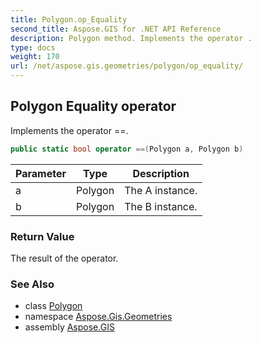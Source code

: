 ```yaml
---
title: Polygon.op_Equality
second_title: Aspose.GIS for .NET API Reference
description: Polygon method. Implements the operator .
type: docs
weight: 170
url: /net/aspose.gis.geometries/polygon/op_equality/
---
```

## Polygon Equality operator

Implements the operator ==.

```csharp
public static bool operator ==(Polygon a, Polygon b)
```

| Parameter | Type | Description |
| --- | --- | --- |
| a | Polygon | The A instance. |
| b | Polygon | The B instance. |

### Return Value

The result of the operator.

### See Also

* class [Polygon](../)
* namespace [Aspose.Gis.Geometries](../../polygon/)
* assembly [Aspose.GIS](../../../)



